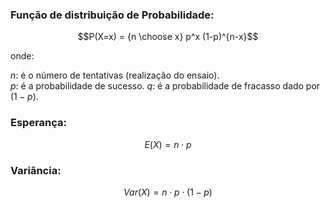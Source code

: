 ### Função de distribuição de Probabilidade:
$$P(X=x) = {n \choose x} p^x (1-p)^{n-x}$$

onde: 

$n$: é o número de tentativas (realização do ensaio).  
$p$: é a probabilidade de sucesso.
$q$: é a probabilidade de fracasso dado por $(1-p)$.

### Esperança:

$$E(X) = n \cdot p$$

### Variância:

$$Var(X) = n \cdot p \cdot (1-p)$$
